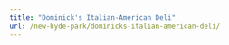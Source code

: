```yaml
---
title: "Dominick's Italian-American Deli"
url: /new-hyde-park/dominicks-italian-american-deli/
---
```

